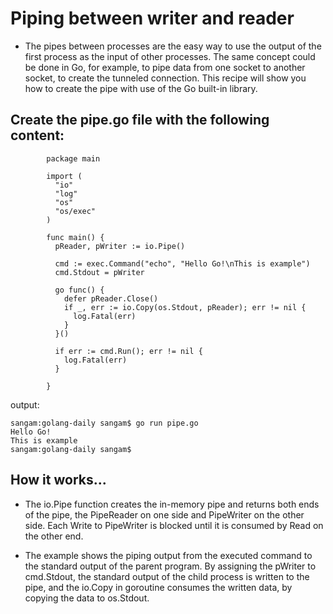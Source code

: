 # Piping between writer and reader

- The pipes between processes are the easy way to use the output of the first process as the input of other processes.
The same concept could be done in Go, for example, to pipe data from one socket to another socket, to create the tunneled connection. 
This recipe will show you how to create the pipe with use of the Go built-in library.

## Create the pipe.go file with the following content:
```
        package main

        import (
          "io"
          "log"
          "os"
          "os/exec"
        )

        func main() {
          pReader, pWriter := io.Pipe()

          cmd := exec.Command("echo", "Hello Go!\nThis is example")
          cmd.Stdout = pWriter

          go func() {
            defer pReader.Close()
            if _, err := io.Copy(os.Stdout, pReader); err != nil {
              log.Fatal(err)
            }
          }()

          if err := cmd.Run(); err != nil {
            log.Fatal(err)
          }

        }

```
output:
```
sangam:golang-daily sangam$ go run pipe.go
Hello Go!
This is example
sangam:golang-daily sangam$ 

```
## How it works...

- The io.Pipe function creates the in-memory pipe and returns both ends of the pipe, the PipeReader on one side and PipeWriter on the other side. Each Write to PipeWriter is blocked until it is consumed by Read on the other end.

- The example shows the piping output from the executed command to the standard output of the parent program. By assigning the pWriter to cmd.Stdout, the standard output of the child process is written to the pipe, and the io.Copy in goroutine consumes the written data, by copying the data to os.Stdout.
